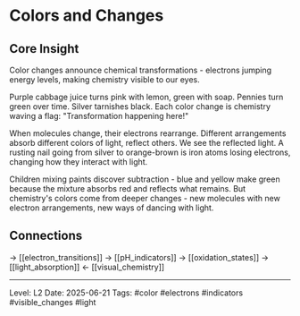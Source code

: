 # Colors and Changes

## Core Insight
Color changes announce chemical transformations - electrons jumping energy levels, making chemistry visible to our eyes.

Purple cabbage juice turns pink with lemon, green with soap. Pennies turn green over time. Silver tarnishes black. Each color change is chemistry waving a flag: "Transformation happening here!"

When molecules change, their electrons rearrange. Different arrangements absorb different colors of light, reflect others. We see the reflected light. A rusting nail going from silver to orange-brown is iron atoms losing electrons, changing how they interact with light.

Children mixing paints discover subtraction - blue and yellow make green because the mixture absorbs red and reflects what remains. But chemistry's colors come from deeper changes - new molecules with new electron arrangements, new ways of dancing with light.

## Connections
→ [[electron_transitions]]
→ [[pH_indicators]]
→ [[oxidation_states]]
→ [[light_absorption]]
← [[visual_chemistry]]

---
Level: L2
Date: 2025-06-21
Tags: #color #electrons #indicators #visible_changes #light